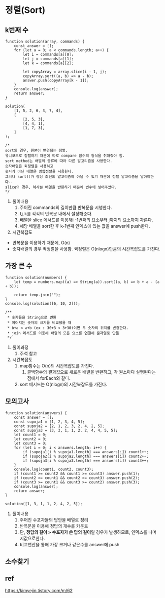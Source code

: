 # 정렬(Sort)

## k번째 수

```
function solution(array, commands) {
	const answer = [];
	for (let a = 0; a < commands.length; a++) {
		let i = commands[a][0];
		let j = commands[a][1];
		let k = commands[a][2];

		let copyArray = array.slice(i - 1, j);
		copyArray.sort((a, b) => a - b);
		answer.push(copyArray[k - 1]);
	}
	console.log(answer);
	return answer;
}

solution(
	[1, 5, 2, 6, 3, 7, 4],
	[
		[2, 5, 3],
		[4, 4, 1],
		[1, 7, 3],
	]
);

/* 
sort의 경우, 원본이 변경되는 정렬.
유니코드로 정렬하기 때문에 따로 compare 함수의 형식을 취해줘야 함.
sort method는 배열의 종류에 따라 다른 알고리즘을 사용한다.
숫자배열은 퀵정렬을 사용하고
숫자가 아닌 배열은 병합정렬을 사용한다.
그러나 sort()가 항상 최선의 알고리즘이 아닐 수 있기 때문에 정렬 알고리즘을 알아야한다..
slice의 경우, 복사본 배열을 반환하기 때문에 변수에 넣어주었다.
*/
```

1. 풀이내용
   1. 주어진 commands의 길이만큼 반복문을 시행한다.
   2. I,j,k를 각각의 반복문 내에서 설정해준다.
   3. 배열을 slice 메서드를 이용해i -1번째의 요소부터 j까지의 요소까지 자른다.
   4.  해당 배열을 sort한 후 k-1번째 인덱스에 있는 값을 answer에 push한다.
2. 시간복잡도

- 반복문을 이용하기 때문에, O(n)
- 숫자배열의 경우 퀵정렬을 사용함. 퀵정렬은 O(nlogn)만큼의 시간복잡도를 가진다.



## 가장 큰 수

```
function solution(numbers) {
	let temp = numbers.map((a) => String(a)).sort((a, b) => b + a - (a + b));

	return temp.join("");
}
console.log(solution([6, 10, 2]));

/**
 * 숫자들을 String으로 변환
 * 이어지는 숫자의 크기를 비교했을 때
 * b+a < a+b (ex : 30+3 < 3+30)이면 두 숫자의 위치를 변경한다.
 * join 메서드를 이용해 배열의 모든 요소를 연결해 문자열로 만듦
 */

```

1. 풀이과정
   1. 주석 참고
2. 시간복잡도
   1. map함수는 O(n)의 시간복잡도를 가진다. 
      1. 콜백함수의 결과값으로 새로운 배열을 반환하고, 각 원소마다 실행된다는 점에서 forEach와 같다.
   2. sort 메서드는 O(nlogn)의 시간복잡도를 가진다.

## 모의고사

```
function solution(answers) {
	const answer = [];
	const supoja1 = [1, 2, 3, 4, 5];
	const supoja2 = [2, 1, 2, 3, 2, 4, 2, 5];
	const supoja3 = [3, 3, 1, 1, 2, 2, 4, 4, 5, 5];
	let count1 = 0;
	let count2 = 0;
	let count3 = 0;
	for (let i = 0; i < answers.length; i++) {
		if (supoja1[i % supoja1.length] === answers[i]) count1++;
		if (supoja2[i % supoja2.length] === answers[i]) count2++;
		if (supoja3[i % supoja3.length] === answers[i]) count3++;
	}
	console.log(count1, count2, count3);
	if (count1 >= count2 && count1 >= count3) answer.push(1);
	if (count2 >= count1 && count2 >= count3) answer.push(2);
	if (count3 >= count1 && count3 >= count2) answer.push(3);
	console.log(answer);
	return answer;
}

solution([1, 3, 1, 1, 2, 4, 2, 5]);
```

1. 풀이내용
   1. 주어진 수포자들의 답안을 배열로 정리
   2. 반복문을 이용해 정답의 개수를 카운트
   3. 단, **정답의 길이 > 수포자가 쓴 답의 길이**일 경우가 발생하므로, 인덱스를 나머지값으로한다.
   4. 비교연산을 통해 가장 크거나 같은수를 answer에 push

## 소수찾기







## ref

https://kimyejin.tistory.com/m/62